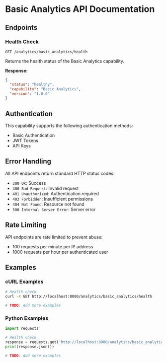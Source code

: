 # Basic Analytics API Documentation

## Endpoints

### Health Check

```
GET /analytics/basic_analytics/health
```

Returns the health status of the Basic Analytics capability.

**Response:**
```json
{
  "status": "healthy",
  "capability": "Basic Analytics",
  "version": "1.0.0"
}
```

## Authentication

This capability supports the following authentication methods:

- Basic Authentication
- JWT Tokens
- API Keys

## Error Handling

All API endpoints return standard HTTP status codes:

- `200 OK`: Success
- `400 Bad Request`: Invalid request
- `401 Unauthorized`: Authentication required
- `403 Forbidden`: Insufficient permissions
- `404 Not Found`: Resource not found
- `500 Internal Server Error`: Server error

## Rate Limiting

API endpoints are rate limited to prevent abuse:

- 100 requests per minute per IP address
- 1000 requests per hour per authenticated user

## Examples

### cURL Examples

```bash
# Health check
curl -X GET http://localhost:8080/analytics/basic_analytics/health

# TODO: Add more examples
```

### Python Examples

```python
import requests

# Health check
response = requests.get('http://localhost:8080/analytics/basic_analytics/health')
print(response.json())

# TODO: Add more examples
```
